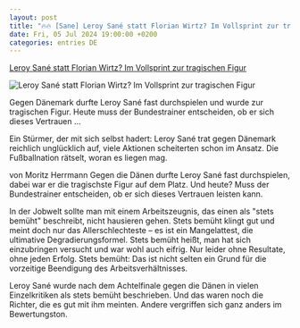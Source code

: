 ```yaml
---
layout: post
title: "🔥🔥 [Sane] Leroy Sané statt Florian Wirtz? Im Vollsprint zur tragischen Figur"
date: Fri, 05 Jul 2024 19:00:00 +0200
categories: entries DE
---
```

[Leroy Sané statt Florian Wirtz? Im Vollsprint zur tragischen Figur](https://www.stern.de/sport/fussball/em-2024/leroy-san%C3%A9-statt-florian-wirtz--im-vollsprint-zur-tragischen-figur-34856242.html)

![Leroy Sané statt Florian Wirtz? Im Vollsprint zur tragischen Figur](https://image.stern.de/34856284/t/HQ/v3/w1440/r1.7778/-/leroy-san%C3%A9-hadert.jpg)

Gegen Dänemark durfte Leroy Sané fast durchspielen und wurde zur tragischen Figur. Heute muss der Bundestrainer entscheiden, ob er sich dieses Vertrauen ...

Ein Stürmer, der mit sich selbst hadert: Leroy Sané trat gegen Dänemark reichlich unglücklich auf, viele Aktionen scheiterten schon im Ansatz. Die Fußballnation rätselt, woran es liegen mag.

von Moritz Herrmann Gegen die Dänen durfte Leroy Sané fast durchspielen, dabei war er die tragischste Figur auf dem Platz. Und heute? Muss der Bundestrainer entscheiden, ob er sich dieses Vertrauen leisten kann.

In der Jobwelt sollte man mit einem Arbeitszeugnis, das einen als "stets bemüht" beschreibt, nicht hausieren gehen. Stets bemüht klingt gut und meint doch nur das Allerschlechteste – es ist ein Mangelattest, die ultimative Degradierungsformel. Stets bemüht heißt, man hat sich einzubringen versucht und war wohl auch eifrig. Nur leider ohne Resultate, ohne jeden Erfolg. Stets bemüht: Das ist nicht selten ein Grund für die vorzeitige Beendigung des Arbeitsverhältnisses.



Leroy Sané wurde nach dem Achtelfinale gegen die Dänen in vielen Einzelkritiken als stets bemüht beschrieben. Und das waren noch die Richter, die es gut mit ihm meinten. Andere vergriffen sich ganz anders im Bewertungston.

